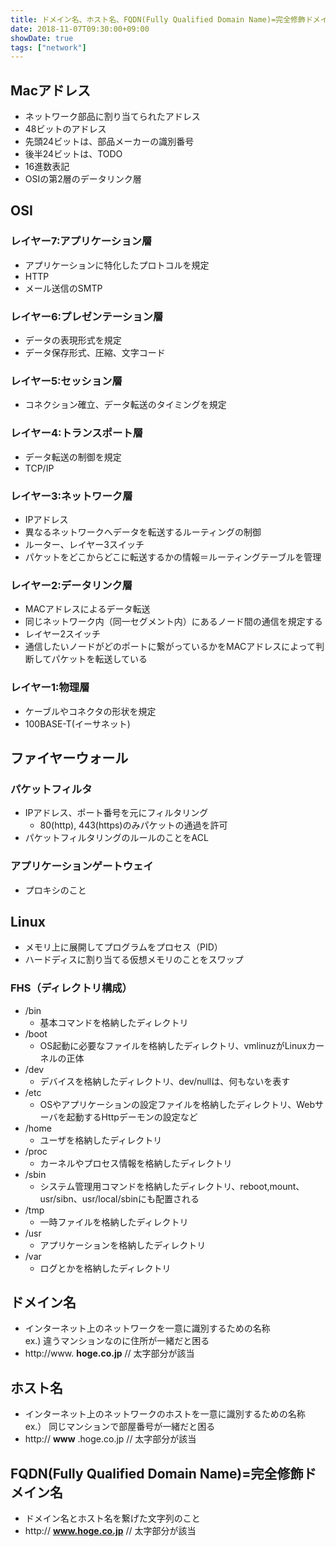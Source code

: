 ```yaml
---
title: ドメイン名、ホスト名、FQDN(Fully Qualified Domain Name)=完全修飾ドメイン名の違い
date: 2018-11-07T09:30:00+09:00
showDate: true
tags: ["network"]
---
```


## Macアドレス
- ネットワーク部品に割り当てられたアドレス
- 48ビットのアドレス
- 先頭24ビットは、部品メーカーの識別番号
- 後半24ビットは、TODO
- 16進数表記
- OSIの第2層のデータリンク層

## OSI
### レイヤー7:アプリケーション層
- アプリケーションに特化したプロトコルを規定
- HTTP
- メール送信のSMTP

### レイヤー6:プレゼンテーション層
- データの表現形式を規定
- データ保存形式、圧縮、文字コード

### レイヤー5:セッション層
- コネクション確立、データ転送のタイミングを規定

### レイヤー4:トランスポート層
- データ転送の制御を規定
- TCP/IP

### レイヤー3:ネットワーク層
- IPアドレス
- 異なるネットワークへデータを転送するルーティングの制御
- ルーター、レイヤー3スイッチ
- パケットをどこからどこに転送するかの情報＝ルーティングテーブルを管理

### レイヤー2:データリンク層
- MACアドレスによるデータ転送
- 同じネットワーク内（同一セグメント内）にあるノード間の通信を規定する
- レイヤー2スイッチ
- 通信したいノードがどのポートに繋がっているかをMACアドレスによって判断してパケットを転送している

### レイヤー1:物理層
- ケーブルやコネクタの形状を規定
- 100BASE-T(イーサネット)

## ファイヤーウォール
### パケットフィルタ
- IPアドレス、ポート番号を元にフィルタリング
  - 80(http), 443(https)のみパケットの通過を許可
- パケットフィルタリングのルールのことをACL

### アプリケーションゲートウェイ
- プロキシのこと

## Linux
- メモリ上に展開してプログラムをプロセス（PID）
- ハードディスに割り当てる仮想メモリのことをスワップ

### FHS（ディレクトリ構成）
- /bin
  - 基本コマンドを格納したディレクトリ
- /boot
  - OS起動に必要なファイルを格納したディレクトリ、vmlinuzがLinuxカーネルの正体
- /dev
  - デバイスを格納したディレクトリ、dev/nullは、何もないを表す
- /etc
  - OSやアプリケーションの設定ファイルを格納したディレクトリ、Webサーバを起動するHttpデーモンの設定など
- /home
  - ユーザを格納したディレクトリ
- /proc
  - カーネルやプロセス情報を格納したディレクトリ
- /sbin
  - システム管理用コマンドを格納したディレクトリ、reboot,mount、usr/sibn、usr/local/sbinにも配置される
- /tmp
  - 一時ファイルを格納したディレクトリ
- /usr
  - アプリケーションを格納したディレクトリ
- /var
  - ログとかを格納したディレクトリ

## ドメイン名
- インターネット上のネットワークを一意に識別するための名称  
  ex.) 違うマンションなのに住所が一緒だと困る
- http://www. **hoge.co.jp**  // 太字部分が該当

## ホスト名
- インターネット上のネットワークのホストを一意に識別するための名称  
  ex.） 同じマンションで部屋番号が一緒だと困る
- http:// **www** .hoge.co.jp // 太字部分が該当

## FQDN(Fully Qualified Domain Name)=完全修飾ドメイン名
- ドメイン名とホスト名を繋げた文字列のこと
- http:// **www.hoge.co.jp** // 太字部分が該当
